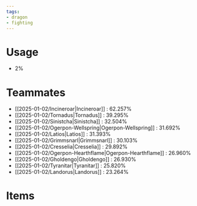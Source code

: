 ```yaml
---
tags:
- dragon
- fighting
---
```

# Usage
- 2%
# Teammates
- [[2025-01-02/Incineroar|Incineroar]] : 62.257%
- [[2025-01-02/Tornadus|Tornadus]] : 39.295%
- [[2025-01-02/Sinistcha|Sinistcha]] : 32.504%
- [[2025-01-02/Ogerpon-Wellspring|Ogerpon-Wellspring]] : 31.692%
- [[2025-01-02/Latios|Latios]] : 31.393%
- [[2025-01-02/Grimmsnarl|Grimmsnarl]] : 30.103%
- [[2025-01-02/Cresselia|Cresselia]] : 29.892%
- [[2025-01-02/Ogerpon-Hearthflame|Ogerpon-Hearthflame]] : 26.960%
- [[2025-01-02/Gholdengo|Gholdengo]] : 26.930%
- [[2025-01-02/Tyranitar|Tyranitar]] : 25.820%
- [[2025-01-02/Landorus|Landorus]] : 23.264%
# Items